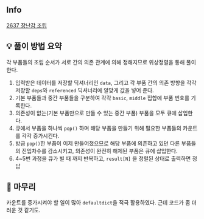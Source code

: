 ## Info
[2637 장난감 조립](https://www.acmicpc.net/problem/2637)

## 💡 풀이 방법 요약
각 부품들의 조립 순서가 서로 간의 의존 관계에 의해 정해지므로 위상정렬을 통해 풀이한다.  
  
1. 입력받은 데이터를 저장할 딕셔너리인 `data`, 그리고 각 부품 간의 의존 방향을 각각 저장할 `deps`와 `referenced` 딕셔너리에 알맞게 값을 넣어 준다.
2. 기본 부품들과 중간 부품들을 구분하여 각각 `basic`, `middle` 집합에 부품 번호를 기록한다.
3. 의존성이 없는(기본 부품만으로 만들 수 있는 중간 부품) 부품을 모두 큐에 삽입한다.
4. 큐에서 부품을 하나씩 `pop()` 하며 해당 부품을 만들기 위해 필요한 부품들의 카운트를 각각 증가시킨다.
5. 방금 `pop()`한 부품이 이제 만들어졌으므로 해당 부품에 의존하고 있던 다른 부품들의 진입차수를 감소시키고, 의존성이 완전히 해제된 부품은 큐에 삽입한다.
6. 4~5번 과정을 큐가 빌 때 까지 반복하고, `result[N]` 을 정렬된 상태로 출력하면 정답

## 🙂 마무리
카운트를 증가시켜야 할 일이 많아 `defaultdict`을 적극 활용하였다. 근데 코드가 좀 더러운 것 같기도.
